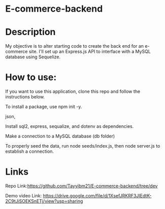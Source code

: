 # E-commerce-backend

# Description

My objective is to alter starting code to create the back end for an e-commerce site. I'll set up an Express.js API to interface with a MySQL database using Sequelize.

# How to use:

If you want to use this application, clone this repo and follow the instructions below.

To install a package, use npm init -y.

json,

Install sql2, express, sequalize, and dotenv as dependencies.

Make a connection to a MySQL database (db folder)

To properly seed the data, run node seeds/index.js, then node server.js to establish a connection.

# Links

Repo Link:https://github.com/Tayyibm21/E-commerce-backend/tree/dev

Demo video Link: https://drive.google.com/file/d/1XsefJRKRF3JIEdtK-2C9tJiSOEKSnETj/view?usp=sharing